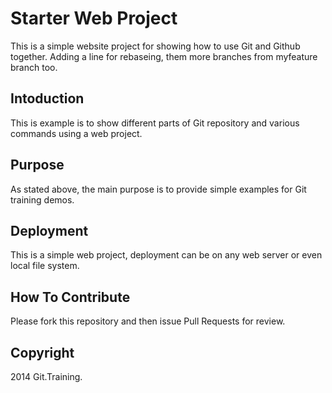 # Starter Web Project

This is a simple website project for showing how to use Git and Github together.
Adding a line for rebaseing, them more branches from myfeature branch too.

## Intoduction

This is example is to show different parts of Git repository and various commands using a web project.
## Purpose

As stated above, the main purpose is to provide simple examples for Git training demos.
## Deployment

This is a simple web project, deployment can be on any web server or even local file system.

## How To Contribute

Please fork this repository and then issue Pull Requests for review.
## Copyright

2014 Git.Training.
